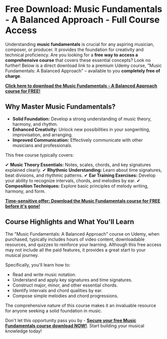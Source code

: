 # Free Download: Music Fundamentals - A Balanced Approach - Full Course Access

Understanding **music fundamentals** is crucial for any aspiring musician, composer, or producer. It provides the foundation for creativity and technical proficiency. Are you looking for a **free way to access a comprehensive course** that covers these essential concepts? Look no further! Below is a direct download link to a premium Udemy course, "Music Fundamentals: A Balanced Approach" – available to you **completely free of charge**.

[**Click here to download the Music Fundamentals - A Balanced Approach course for FREE!**](https://udemywork.com/music-fundamentals-a-balanced-approach)

## Why Master Music Fundamentals?

- **Solid Foundation:** Develop a strong understanding of music theory, harmony, and rhythm.
- **Enhanced Creativity:** Unlock new possibilities in your songwriting, improvisation, and arranging.
- **Improved Communication:** Effectively communicate with other musicians and professionals.

This free course typically covers:

✔ **Music Theory Essentials:** Notes, scales, chords, and key signatures explained clearly.
✔ **Rhythmic Understanding:** Learn about time signatures, beat divisions, and rhythmic patterns.
✔ **Ear Training Exercises:** Develop your ability to recognize intervals, chords, and melodies by ear.
✔ **Composition Techniques:** Explore basic principles of melody writing, harmony, and form.

[**Time-sensitive offer: Download the Music Fundamentals course for FREE before it's gone!**](https://udemywork.com/music-fundamentals-a-balanced-approach)

## Course Highlights and What You'll Learn

The "Music Fundamentals: A Balanced Approach" course on Udemy, when purchased, typically includes hours of video content, downloadable resources, and quizzes to reinforce your learning. Although this free access may not include all the paid features, it provides a great start to your musical journey.

Specifically, you'll learn how to:

*   Read and write music notation.
*   Understand and apply key signatures and time signatures.
*   Construct major, minor, and other essential chords.
*   Identify intervals and chord qualities by ear.
*   Compose simple melodies and chord progressions.

The comprehensive nature of this course makes it an invaluable resource for anyone seeking a solid foundation in music.

Don't let this opportunity pass you by - **[Secure your free Music Fundamentals course download NOW!](https://udemywork.com/music-fundamentals-a-balanced-approach)**. Start building your musical knowledge today!

